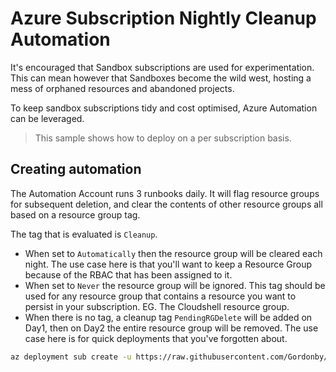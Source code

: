 # Azure Subscription Nightly Cleanup Automation

It's encouraged that Sandbox subscriptions are used for experimentation. This can mean however that Sandboxes become the wild west, hosting a mess of orphaned resources and abandoned projects.

To keep sandbox subscriptions tidy and cost optimised, Azure Automation can be leveraged. 

> This sample shows how to deploy on a per subscription basis.

## Creating automation

The Automation Account runs 3 runbooks daily.
It will flag resource groups for subsequent deletion, and clear the contents of other resource groups all based on a resource group tag.

The tag that is evaluated is `Cleanup`. 

- When set to `Automatically` then the resource group will be cleared each night. The use case here is that you'll want to keep a Resource Group because of the RBAC that has been assigned to it.
- When set to `Never` the resource group will be ignored. This tag should be used for any resource group that contains a resource you want to persist in your subscription. EG. The Cloudshell resource group.
- When there is no tag, a cleanup tag `PendingRGDelete` will be added on Day1, then on Day2 the entire resource group will be removed. The use case here is for quick deployments that you've forgotten about.

```bash
az deployment sub create -u https://raw.githubusercontent.com/Gordonby/Snippets/master/AzureSubscriptionBootstrap/main.json -n SubscriptionMaintenance -l WestEurope
```
